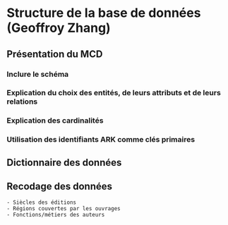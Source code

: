 # Structure de la base de données (Geoffroy Zhang)

## Présentation du MCD
### Inclure le schéma
### Explication du choix des entités, de leurs attributs et de leurs relations
### Explication des cardinalités
### Utilisation des identifiants ARK comme clés primaires

## Dictionnaire des données

## Recodage des données
    - Siècles des éditions
    - Régions couvertes par les ouvrages
    - Fonctions/métiers des auteurs

 

